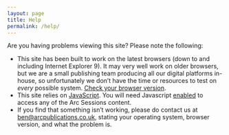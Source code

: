 ```yaml
---
layout: page
title: Help
permalink: /help/
---
```


Are you having problems viewing this site? Please note the following:

- This site has been built to work on the latest browsers (down to and including Internet Explorer 9). It may very well work on older browsers, but we are a small publishing team producing all our digital platforms in-house, so unfortunately we don&rsquo;t have the time or resources to test on *every* possible system. [Check your browser version](https://whatbrowser.org/).
- This site relies on [JavaScript](http://enable-javascript.com/). You will need Javascript [enabled](http://enable-javascript.com/) to access any of the Arc Sessions content.
- If you find that something isn&rsquo;t working, please do contact us at [ben@arcpublications.co.uk](mailto:ben@arcpublications.co.uk?subject=Arc%20Sessions%20bug), stating your operating system, browser version, and what the problem is.
